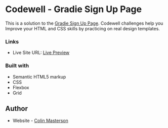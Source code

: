 # Codewell - Gradie Sign Up Page

This is a solution to the [Gradie Sign Up Page](https://www.codewell.cc/challenges/gradie-sign-up-page--608ac420650dff001599e8ec). Codewell challenges help you Improve your HTML and CSS skills by practicing on real design templates.

### Links

-   Live Site URL: [Live Preview](https://colin-masterson.github.io/Gradie/)

### Built with

-   Semantic HTML5 markup
-   CSS
-   Flexbox
-   Grid

## Author

-   Website - [Colin Masterson](https://github.com/Colin-Masterson)
